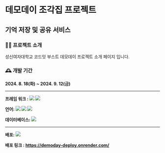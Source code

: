 # 데모데이 조각집 프로젝트 

## **기억 저장 및 공유 서비스**


### 👨‍💻 프로젝트 소개

성신여자대학교 코드잇 부스트 데모데이 프로젝트 소개 페이지 입니다.






### 🕰️ 개발 기간
**2024. 8. 18(화) ~ 2024. 9. 12(금)**



---

**프레임 워크 : <img src="https://img.shields.io/badge/Node.js-339933?style=for-the-badge&logo=Node.js&logoColor=white">
<img src="https://img.shields.io/badge/React-61DAFB?style=for-the-badge&logo=React&logoColor=white">** 


**언어: <img src="https://img.shields.io/badge/JavaScript-F7DF1E?style=for-the-badge&logo=JavaScript&logoColor=white"> <img src="https://img.shields.io/badge/HTML5-E34F26?style=for-the-badge&logo=HTML5&logoColor=white"> <img src="https://img.shields.io/badge/CSS3-1572B6?style=for-the-badge&logo=CSS3&logoColor=white">** 


**데이터베이스: <img src="https://img.shields.io/badge/Postgresql-4169E1?style=flat-square&logo=Postgresql&logoColor=white"/>**


---

**배포: <img src="https://img.shields.io/badge/render-000000?style=flat-square&logo=render&logoColor=white"/>**

**배포 링크 : https://demoday-deploy.onrender.com/**

